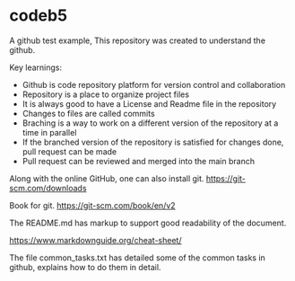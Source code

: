# codeb5

A github test example, This repository was created to understand the github.

Key learnings:
  + Github is code repository platform for version control and collaboration
  + Repository is a place to organize project files
  + It is always good to have a License and Readme file in the repository
  + Changes to files are called commits
  + Braching is a way to work on a different version of the repository at a time in parallel
  + If the branched version of the repository is satisfied for changes done, pull request can be made
  + Pull request can be reviewed and merged into the main branch
  
Along with the online GitHub, one can also install git.
https://git-scm.com/downloads

Book for git.
https://git-scm.com/book/en/v2

The README.md has markup to support good readability of the document.

https://www.markdownguide.org/cheat-sheet/

The file common_tasks.txt has detailed some of the common tasks in github, explains how to do them in detail.

